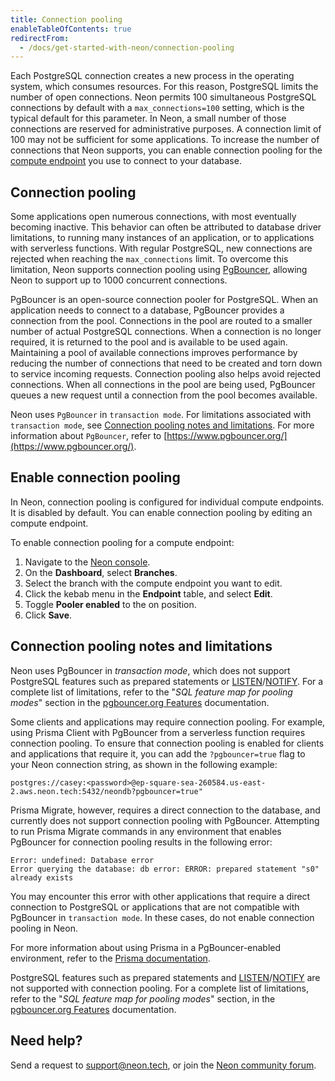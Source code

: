 ```yaml
---
title: Connection pooling
enableTableOfContents: true
redirectFrom:
  - /docs/get-started-with-neon/connection-pooling
---
```


Each PostgreSQL connection creates a new process in the operating system, which consumes resources. For this reason, PostgreSQL limits the number of open connections. Neon permits 100 simultaneous PostgreSQL connections by default with a `max_connections=100` setting, which is the typical default for this parameter. In Neon, a small number of those connections are reserved for administrative purposes. A connection limit of 100 may not be sufficient for some applications. To increase the number of connections that Neon supports, you can enable connection pooling for the [compute endpoint](/docs/reference/glossary/#compute-endpoint) you use to connect to your database.

## Connection pooling

Some applications open numerous connections, with most eventually becoming inactive. This behavior can often be attributed to database driver limitations, to running many instances of an application, or to applications with serverless functions. With regular PostgreSQL, new connections are rejected when reaching the `max_connections` limit. To overcome this limitation, Neon supports connection pooling using [PgBouncer](https://www.pgbouncer.org/), allowing Neon to support up to 1000 concurrent connections.

PgBouncer is an open-source connection pooler for PostgreSQL. When an application needs to connect to a database, PgBouncer provides a connection from the pool. Connections in the pool are routed to a smaller number of actual PostgreSQL connections. When a connection is no longer required, it is returned to the pool and is available to be used again. Maintaining a pool of available connections improves performance by reducing the number of connections that need to be created and torn down to service incoming requests. Connection pooling also helps avoid rejected connections. When all connections in the pool are being used, PgBouncer queues a new request until a connection from the pool becomes available.

Neon uses `PgBouncer` in `transaction mode`. For limitations associated with `transaction mode`, see [Connection pooling notes and limitations](#connection-pooling-notes-and-limitations). For more information about `PgBouncer`, refer to [https://www.pgbouncer.org/](https://www.pgbouncer.org/).

## Enable connection pooling

In Neon, connection pooling is configured for individual compute endpoints. It is disabled by default. You can enable connection pooling by editing an compute endpoint.

To enable connection pooling for a compute endpoint:

1. Navigate to the [Neon console](https://console.neon.tech/).
1. On the **Dashboard**, select **Branches**.
1. Select the branch with the compute endpoint you want to edit.
1. Click the kebab menu in the **Endpoint** table, and select **Edit**.
1. Toggle **Pooler enabled** to the on position.
1. Click **Save**.

## Connection pooling notes and limitations

Neon uses PgBouncer in _transaction mode_, which does not support PostgreSQL features such as prepared statements or [LISTEN](https://www.postgresql.org/docs/15/sql-listen.html)/[NOTIFY](https://www.postgresql.org/docs/15/sql-notify.html). For a complete list of limitations, refer to the "_SQL feature map for pooling modes_" section in the [pgbouncer.org Features](https://www.pgbouncer.org/features.html) documentation.

Some clients and applications may require connection pooling. For example, using Prisma Client with PgBouncer from a serverless function requires connection pooling. To ensure that connection pooling is enabled for clients and applications that require it, you can add the `?pgbouncer=true` flag to your Neon connection string, as shown in the following example:

```text
postgres://casey:<password>@ep-square-sea-260584.us-east-2.aws.neon.tech:5432/neondb?pgbouncer=true"
```

Prisma Migrate, however, requires a direct connection to the database, and currently does not support connection pooling with PgBouncer. Attempting to run Prisma Migrate commands in any environment that enables PgBouncer for connection pooling results in the following error:

```text
Error: undefined: Database error
Error querying the database: db error: ERROR: prepared statement "s0" already exists
 ```

You may encounter this error with other applications that require a direct connection to PostgreSQL or applications that are not compatible with PgBouncer in `transaction mode`. In these cases, do not enable connection pooling in Neon.
  
For more information about using Prisma in a PgBouncer-enabled environment, refer to the [Prisma documentation](https://www.prisma.io/docs/guides/performance-and-optimization/connection-management/configure-pg-bouncer#add-pgbouncer-to-the-connection-url).

PostgreSQL features such as prepared statements and [LISTEN](https://www.postgresql.org/docs/15/sql-listen.html)/[NOTIFY](https://www.postgresql.org/docs/15/sql-notify.html) are not supported with connection pooling. For a complete list of limitations, refer to the "_SQL feature map for pooling modes_" section, in the [pgbouncer.org Features](https://www.pgbouncer.org/features.html) documentation.

## Need help?

Send a request to [support@neon.tech](mailto:support@neon.tech), or join the [Neon community forum](https://community.neon.tech/).

